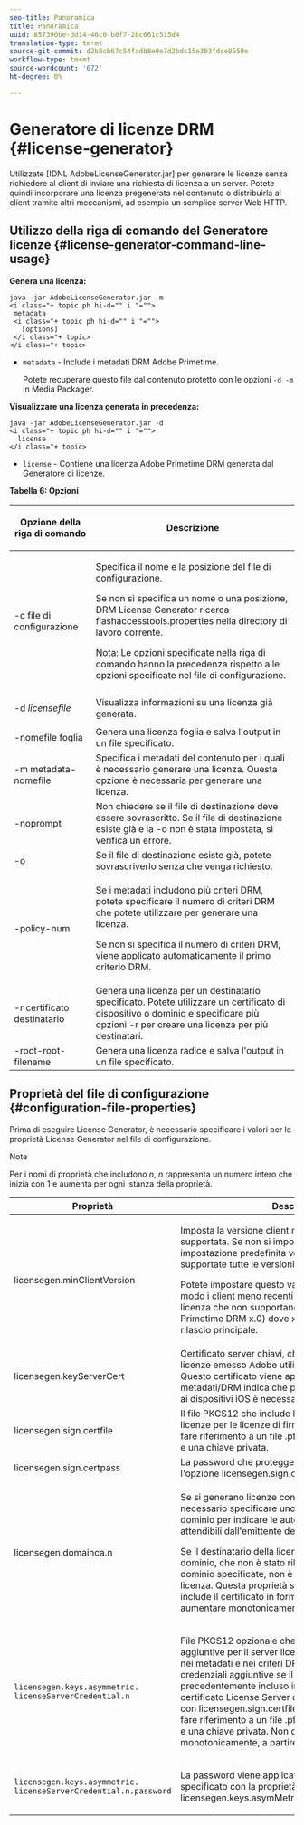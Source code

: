 ```yaml
---
seo-title: Panoramica
title: Panoramica
uuid: 857390be-dd14-46c0-b8f7-2bc661c515d4
translation-type: tm+mt
source-git-commit: d2b8cb67c54fadb8e0e7d2bdc15e393fdce8550e
workflow-type: tm+mt
source-wordcount: '672'
ht-degree: 0%

---
```



# Generatore di licenze DRM {#license-generator}

Utilizzate [!DNL AdobeLicenseGenerator.jar] per generare le licenze senza richiedere al client di inviare una richiesta di licenza a un server. Potete quindi incorporare una licenza pregenerata nel contenuto o distribuirla al client tramite altri meccanismi, ad esempio un semplice server Web HTTP.

## Utilizzo della riga di comando del Generatore licenze {#license-generator-command-line-usage}

**Genera una licenza:**

```
java -jar AdobeLicenseGenerator.jar -m 
<i class="+ topic ph hi-d="" i "="">
 metadata 
 <i class="+ topic ph hi-d="" i "="">
   [options]
 </i class="+ topic>
</i class="+ topic>
```

* `metadata` - Include i metadati DRM  Adobe Primetime.

   Potete recuperare questo file dal contenuto protetto con le opzioni `-d -m` in Media Packager.

**Visualizzare una licenza generata in precedenza:**

```
java -jar AdobeLicenseGenerator.jar -d 
<i class="+ topic ph hi-d="" i "="">
  license
</i class="+ topic>
```

* `license` - Contiene una licenza Adobe Primetime DRM  generata dal Generatore di licenze.

**Tabella 6: Opzioni**

<table frame="all" colsep="1" rowsep="1" class="+ topic/table adobe-d/table " id="table_skr_vry_n4">  
 <thead class="- topic/thead "> 
  <tr rowsep="1" class="- topic/row "> 
   <th colname="1" class="- topic/entry entry"> <p class="- topic/p ">Opzione della riga di comando </p> </th> 
   <th colname="2" class="- topic/entry entry"> <p class="- topic/p ">Descrizione </p> </th> 
  </tr> 
 </thead>
 <tbody class="- topic/tbody "> 
  <tr rowsep="1" class="- topic/row "> 
   <td colname="1" class="- topic/entry "><span class="+ topic/ph pr-d/codeph codeph">-c file di configurazione</span> </td> 
   <td colname="2" class="- topic/entry "> <p class="- topic/p ">Specifica il nome e la posizione del file di configurazione. </p> <p class="- topic/p ">Se non si specifica un nome o una posizione, DRM License Generator ricerca <span class="filepath"> flashaccesstools.properties</span> nella directory di lavoro corrente. </p> <p>Nota:  Le opzioni specificate nella riga di comando hanno la precedenza rispetto alle opzioni specificate nel file di configurazione. </p> </td> 
  </tr> 
  <tr rowsep="1" class="- topic/row "> 
   <td colname="1" class="- topic/entry "> <p class="- topic/p ">-d <i class="+ topic/ph hi-d/i "><span class="+ topic/ph pr-d/codeph codeph"> licensefile</span></i> </p> </td> 
   <td colname="2" class="- topic/entry "> Visualizza informazioni su una licenza già generata. </td> 
  </tr> 
  <tr rowsep="1" class="- topic/row "> 
   <td colname="1" class="- topic/entry "><span class="+ topic/ph pr-d/codeph codeph">-nomefile foglia</span> </td> 
   <td colname="2" class="- topic/entry "> Genera una licenza foglia e salva l'output in un file specificato. </td> 
  </tr> 
  <tr rowsep="1" class="- topic/row "> 
   <td colname="1" class="- topic/entry "><span class="+ topic/ph pr-d/codeph codeph">-m metadata-nomefile</span> </td> 
   <td colname="2" class="- topic/entry "> Specifica i metadati del contenuto per i quali è necessario generare una licenza. Questa opzione è necessaria per generare una licenza. </td> 
  </tr> 
  <tr rowsep="1" class="- topic/row "> 
   <td colname="1" class="- topic/entry "><span class="codeph"> -noprompt</span> </td> 
   <td colname="2" class="- topic/entry ">Non chiedere se il file di destinazione deve essere sovrascritto. Se il file di destinazione esiste già e la <span class="codeph"> -o</span> non è stata impostata, si verifica un errore. </td> 
  </tr> 
  <tr rowsep="1" class="- topic/row "> 
   <td colname="1" class="- topic/entry "><span class="codeph"> -o</span> </td> 
   <td colname="2" class="- topic/entry "> Se il file di destinazione esiste già, potete sovrascriverlo senza che venga richiesto. </td> 
  </tr> 
  <tr rowsep="1" class="- topic/row "> 
   <td colname="1" class="- topic/entry "><span class="+ topic/ph pr-d/codeph codeph">-policy-num</span> </td> 
   <td colname="2" class="- topic/entry "> <p>Se i metadati includono più criteri DRM, potete specificare il numero di criteri DRM che potete utilizzare per generare una licenza. </p> <p>Se non si specifica il numero di criteri DRM, viene applicato automaticamente il primo criterio DRM. </p> </td> 
  </tr> 
  <tr rowsep="1" class="- topic/row "> 
   <td colname="1" class="- topic/entry "><span class="+ topic/ph pr-d/codeph codeph">-r certificato destinatario</span> </td> 
   <td colname="2" class="- topic/entry ">Genera una licenza per un destinatario specificato. Potete utilizzare un certificato di dispositivo o dominio e specificare più opzioni <span class="+ topic/ph pr-d/codeph codeph"> -r </span>per creare una licenza per più destinatari. </td> 
  </tr> 
  <tr rowsep="0" class="- topic/row "> 
   <td colname="1" class="- topic/entry "><span class="+ topic/ph pr-d/codeph codeph">-root-root-filename</span> </td> 
   <td colname="2" class="- topic/entry "> Genera una licenza radice e salva l'output in un file specificato. </td> 
  </tr> 
 </tbody> 
</table>

## Proprietà del file di configurazione {#configuration-file-properties}

Prima di eseguire License Generator, è necessario specificare i valori per le proprietà License Generator nel file di configurazione.

>[!NOTE]
>
>Per i nomi di proprietà che includono *n*, *n* rappresenta un numero intero che inizia con 1 e aumenta per ogni istanza della proprietà.

<table frame="all" colsep="1" rowsep="1" class="+ topic/table adobe-d/table " id="table_qk1_rry_n4"> 
 <thead class="- topic/thead "> 
  <tr rowsep="1" class="- topic/row "> 
   <th colname="1" class="- topic/entry entry"> Proprietà </th> 
   <th colname="2" class="- topic/entry entry"> Descrizione </th> 
  </tr> 
 </thead>
 <tbody class="- topic/tbody "> 
  <tr rowsep="1" class="- topic/row "> 
   <td colname="1" class="- topic/entry "><span class="+ topic/ph pr-d/codeph codeph"> licensegen.minClientVersion</span> </td> 
   <td colname="2" class="- topic/entry "> <p>Imposta la versione client minima attualmente supportata. Se non si imposta questa proprietà, per impostazione predefinita vengono automaticamente supportate tutte le versioni. </p> <p>Potete impostare questo valore per controllare in che modo i client meno recenti rispondono ai requisiti di licenza che non supportano. Specificare <span class="codeph"> x</span> (per  Adobe Primetime DRM x.0) dove <span class="codeph"> x</span> rappresenta un numero di rilascio principale. </p> </td> 
  </tr> 
  <tr rowsep="1" class="- topic/row "> 
   <td colname="1" class="- topic/entry "><span class="+ topic/ph pr-d/codeph codeph"> licensegen.keyServerCert</span> </td> 
   <td colname="2" class="- topic/entry "> Certificato server chiavi, che è un certificato del server licenze emesso  Adobe utilizzato dal server chiavi. Questo certificato viene applicato solo se il criterio metadati/DRM indica che per la consegna delle chiavi ai dispositivi iOS è necessario un server chiavi. </td> 
  </tr> 
  <tr rowsep="1" class="- topic/row "> 
   <td colname="1" class="- topic/entry "><span class="+ topic/ph pr-d/codeph codeph"> licensegen.sign.certfile</span> </td> 
   <td colname="2" class="- topic/entry "> Il file PKCS12 che include le credenziali del server licenze per le licenze di firma. Questa proprietà deve fare riferimento a un file .pfx che include un certificato e una chiave privata. </td> 
  </tr> 
  <tr rowsep="1" class="- topic/row "> 
   <td colname="1" class="- topic/entry "><span class="+ topic/ph pr-d/codeph codeph"> licensegen.sign.certpass</span> </td> 
   <td colname="2" class="- topic/entry ">La password che protegge il file specificato con l'opzione <span class="+ topic/ph pr-d/codeph codeph"> licensegen.sign.certfile</span>. </td> 
  </tr> 
  <tr rowsep="1" class="- topic/row "> 
   <td colname="1" class="- topic/entry "><span class="+ topic/ph pr-d/codeph codeph">licensegen.domainca.n</span> </td> 
   <td colname="2" class="- topic/entry "> <p>Se si generano licenze con binding di dominio, è necessario specificare uno o più certificati CA di dominio per indicare le autorità di dominio considerate attendibili dall'emittente della licenza. </p> <p>Se il destinatario della licenza è un certificato di dominio, che non è stato rilasciato da una delle CA di dominio specificate, non è possibile generare una licenza. Questa proprietà specifica un file <span class="filepath"> .cer</span> che include il certificato in formato PEM o DER. <span class="codeph">Non </span> deve aumentare monotonicamente, a partire da 1. </p> </td> 
  </tr> 
  <tr rowsep="1" class="- topic/row "> 
   <td colname="1" class="- topic/entry "> 
    <code>licensegen.keys.asymmetric. licenseServerCredential.n</code>
   </td> 
   <td colname="2" class="- topic/entry "> <p class="- topic/p ">File PKCS12 opzionale che include credenziali aggiuntive per il server licenze per decrittografare CEK nei metadati e nei criteri DRM. Potete configurare le credenziali aggiuntive se il contenuto è stato precedentemente incluso in un pacchetto con un certificato License Server diverso da quelle specificate con <span class="codeph"> licensegen.sign.certfile</span>. Questa proprietà deve fare riferimento a un file <span class="filepath"> .pfx</span> che include un certificato e una chiave privata. <span class="codeph">Non </span> deve aumentare monotonicamente, a partire da 1. </p> </td> 
  </tr> 
  <tr rowsep="0" class="- topic/row "> 
   <td colname="1" class="- topic/entry "> 
    <code>licensegen.keys.asymmetric. licenseServerCredential.n.password</code>
   </td> 
   <td colname="2" class="- topic/entry "> <p>La password viene applicata per proteggere il file specificato con la proprietà <span class="+ topic/ph pr-d/codeph codeph"> licensegen.keys.asymMetric.licenseServerCredential.n</span>. </p> </td> 
  </tr> 
 </tbody> 
</table>